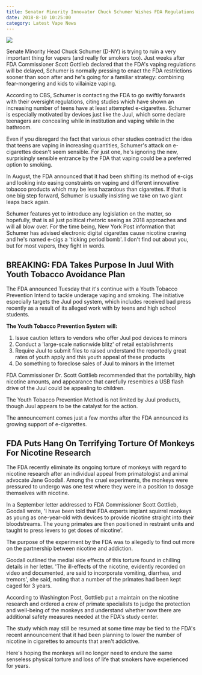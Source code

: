 ```yaml
---
title: Senator Minority Innovator Chuck Schumer Wishes FDA Regulations Sped Back Up
date: 2018-8-10 10:25:00
category: Latest Vape News
---
```


![](/images/3.jpg)

Senate Minority Head Chuck Schumer (D-NY) is trying to ruin a very important thing for vapers (and really for smokers too). Just weeks after FDA Commissioner Scott Gottlieb declared that the FDA's vaping regulations will be delayed, Schumer is normally pressing to enact the FDA restrictions sooner than soon after and he's going for a familiar strategy: combining fear-mongering and kids to villainize vaping.

According to CBS, Schumer is contacting the FDA to go swiftly forwards with their oversight regulations, citing studies which have shown an increasing number of teens have at least attempted e-cigarettes. Schumer is especially motivated by devices just like the Juul, which some declare teenagers are concealing while in institution and vaping while in the bathroom.

<!-- more -->

Even if you disregard the fact that various other studies contradict the idea that teens are vaping in increasing quantities, Schumer's attack on e-cigarettes doesn't seem sensible. For just one, he's ignoring the new, surprisingly sensible entrance by the FDA that vaping could be a preferred option to smoking.

In August, the FDA announced that it had been shifting its method of e-cigs and looking into easing constraints on vaping and different innovative tobacco products which may be less hazardous than cigarettes. If that is one big step forward, Schumer is usually insisting we take on two giant leaps back again.

Schumer features yet to introduce any legislation on the matter, so hopefully, that is all just political rhetoric seeing as 2018 approaches and will all blow over. For the time being, New York Post information that Schumer has advised electronic digital cigarettes cause nicotine craving and he's named e-cigs a 'ticking period bomb'. I don't find out about you, but for most vapers, they fight in words.

## BREAKING: FDA Takes Purpose In Juul With Youth Tobacco Avoidance Plan

The FDA announced Tuesday that it's continue with a Youth Tobacco Prevention Intend to tackle underage vaping and smoking. The initiative especially targets the Juul pod system, which includes received bad press recently as a result of its alleged work with by teens and high school students.

__The Youth Tobacco Prevention System will:__
1. Issue caution letters to vendors who offer Juul pod devices to minors
2. Conduct a 'large-scale nationwide blitz' of retail establishments
3. Require Juul to submit files to raised understand the reportedly great rates of youth apply and this youth appeal of these products
4. Do something to foreclose sales of Juul to minors in the Internet

FDA Commissioner Dr. Scott Gottlieb recommended that the portability, high nicotine amounts, and appearance that carefully resembles a USB flash drive of the Juul could be appealing to children.

The Youth Tobacco Prevention Method is not limited by Juul products, though Juul appears to be the catalyst for the action.

The announcement comes just a few months after the FDA announced its growing support of e-cigarettes.

## FDA Puts Hang On Terrifying Torture Of Monkeys For Nicotine Research

The FDA recently eliminate its ongoing torture of monkeys with regard to nicotine research after an individual appeal from primatologist and animal advocate Jane Goodall. Among the cruel experiments, the monkeys were pressured to undergo was one test where they were in a position to dosage themselves with nicotine.

In a September letter addressed to FDA Commissioner Scott Gottlieb, Goodall wrote, 'I have been told that FDA experts implant squirrel monkeys as young as one-year-old with devices to provide nicotine straight into their bloodstreams. The young primates are then positioned in restraint units and taught to press levers to get doses of nicotine'.

The purpose of the experiment by the FDA was to allegedly to find out more on the partnership between nicotine and addiction.

Goodall outlined the medial side effects of this torture found in chilling details in her letter. 'The ill-effects of the nicotine, evidently recorded on video and documented, are said to incorporate vomiting, diarrhea, and tremors', she said, noting that a number of the primates had been kept caged for 3 years.

According to Washington Post, Gottlieb put a maintain on the nicotine research and ordered a crew of primate specialists to judge the protection and well-being of the monkeys and understand whether now there are additional safety measures needed at the FDA's study center.

The study which may still be resumed at some time may be tied to the FDA's recent announcement that it had been planning to lower the number of nicotine in cigarettes to amounts that aren't addictive.

Here's hoping the monkeys will no longer need to endure the same senseless physical torture and loss of life that smokers have experienced for years.